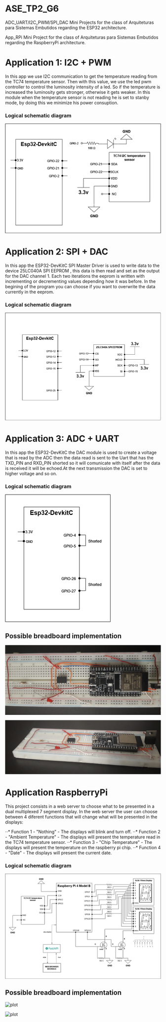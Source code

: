 # ASE_TP2_G6
ADC_UART/I2C_PWM/SPI_DAC Mini Projects for the class of Arquiteturas para Sistemas Embutidos regarding the ESP32 architecture.

App_RPi Mini Project for the class of Arquiteturas para Sistemas Embutidos regarding the RaspberryPi architecture.

# Application 1: I2C + PWM
In this app we use I2C communication to get the temperature reading from the TC74 temperature sensor. Then with this value, we use the led pwm controller to control the luminosity intensity of a led. So if the temperature is increased the luminosity gets stronger, otherwise it gets weaker.
In this module when the temperature sensor is not reading he is set to stanby mode, by doing this we minimize his power consuption.

### Logical schematic diagram
![plot](./I2C_PWM/I2C-PWM.png)

# Application 2: SPI + DAC
In this app the ESP32-DevKitC SPI Master Driver is used to write data to the device 25LC040A SPI EEPROM , this data is then read and set as the output for the DAC channel 1. Each two iterations the eeprom is written with incrementing or decrementing values depending how it was before. In the begining of the program you can choose if you want to overwrite the data currently in the eeprom. 
### Logical schematic diagram
![plot](./SPI_DAC/SPI-DAC.png)

# Application 3: ADC + UART
In this app the ESP32-DevKitC the DAC module is used to create a voltage that is read by the ADC then the data read is sent to the Uart that has the TXD_PIN and RXD_PIN shorted so it will comunicate with itself after the data is received it will be echoed.At the next transmission the DAC is set to higher voltage and so on.
### Logical schematic diagram
![plot](./ADC_UART/ADC-UART.png)


## Possible breadboard implementation
![plot](./top.jpg)

![plot](./side.jpg)




# Application RaspberryPi
This project consists in a web server to choose what to be presented in a dual multiplexed 7 segment display.
In the web server the user can choose between 4 diferent functions that will change what will be presented in the displays:

⋅⋅* Function 1 - "Nothing" - The displays will blink and turn off.
⋅⋅* Function 2 - "Ambient Temperature" - The displays will present the temperature read in the TC74 temperature sensor.
⋅⋅* Function 3 - "Chip Temperature" - The displays will present the temperature on the raspberry pi chip.
⋅⋅* Function 4 - "Date" - The displays will present the current date.

### Logical schematic diagram
![plot](./App_RPi/diagram.png)

    
## Possible breadboard implementation
![plot](./top_rasbp.jpg)

![plot](./side_rasbp.jpg)
